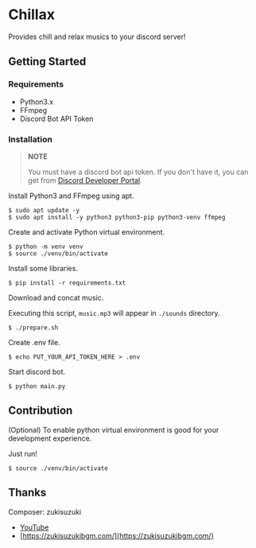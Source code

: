 # Chillax

Provides chill and relax musics to your discord server!

## Getting Started

### Requirements

- Python3.x
- FFmpeg
- Discord Bot API Token

### Installation

> **NOTE**
> 
> You must have a discord bot api token. 
> If you don't have it, you can get from [Discord Developer Portal](https://discord.com/developers/applications).
> 

Install Python3 and FFmpeg using apt.

```shell
$ sudo apt update -y
$ sudo apt install -y python3 python3-pip python3-venv ffmpeg
```

Create and activate Python virtual environment.

```shell
$ python -m venv venv
$ source ./venv/bin/activate
```

Install some libraries.

```shell
$ pip install -r requirements.txt
```

Download and concat music.

Executing this script, ``music.mp3`` will appear in ``./sounds`` directory.

```shell
$ ./prepare.sh
```

Create .env file.

```shell
$ echo PUT_YOUR_API_TOKEN_HERE > .env
```

Start discord bot.

```shell
$ python main.py 
```


## Contribution

(Optional) To enable python virtual environment is good for your development experience.

Just run!

```shell
$ source ./venv/bin/activate
```

## Thanks

Composer: zukisuzuki 

- [YouTube](https://www.youtube.com/@zukisuzukiBGM)
- [https://zukisuzukibgm.com/](https://zukisuzukibgm.com/)
